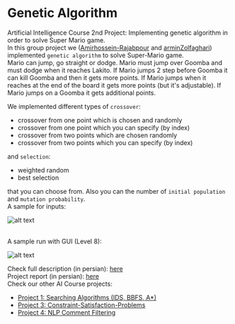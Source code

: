 # Genetic Algorithm
Artificial Intelligence Course 2nd Project: Implementing genetic algorithm in order to solve Super Mario game.
<br>
In this group project we ([Amirhossein-Rajabpour](https://github.com/Amirhossein-Rajabpour) and [arminZolfaghari](https://github.com/arminZolfaghari)) implemented `genetic algorithm` to solve Super-Mario game.<br>
Mario can jump, go straight or dodge. Mario must jump over Goomba and must dodge when it reaches Lakito. If Mario jumps 2 step before Goomba it can kill Goomba and then it gets more points.
If Mario jumps when it reaches at the end of the board it gets more points (but it's adjustable). If Mario jumps on a Goomba it gets additional points.
<br>

We implemented different types of `crossover`:
* crossover from one point which is chosen and randomly
* crossover from one point which you can specify (by index)
* crossover from two points which are chosen randomly
* crossover from two points which you can specify (by index)

and `selection`:
* weighted random
* best selection 

that you can choose from. Also you can the number of `initial population` and `mutation probability`.
<br>
A sample for inputs: <br>


![alt text](https://github.com/Amirhossein-Rajabpour/Genetic-Algorithm/blob/main/sample%20run%20l9.jpg "sample run")

<br>
A sample run with GUI (Level 8):


![alt text](https://github.com/Amirhossein-Rajabpour/Genetic-Algorithm/blob/main/sample_run_level8.gif)


Check full description (in persian): [here](https://github.com/Amirhossein-Rajabpour/Genetic-Algorithm/blob/main/AI_P2.pdf)
<br>
Project report (in persian): [here](https://github.com/Amirhossein-Rajabpour/Genetic-Algorithm/blob/main/AI_P2_Report.pdf)
<br>
Check our other AI Course projects:
* [Project 1: Searching Algorithms (IDS, BBFS, A*)](https://github.com/arminZolfaghari/AI_project1)
* [Project 3: Constraint-Satisfaction-Problems](https://github.com/Amirhossein-Rajabpour/Constraint-Satisfaction-Problems)
* [Project 4: NLP Comment Filtering](https://github.com/arminZolfaghari/NLP)
